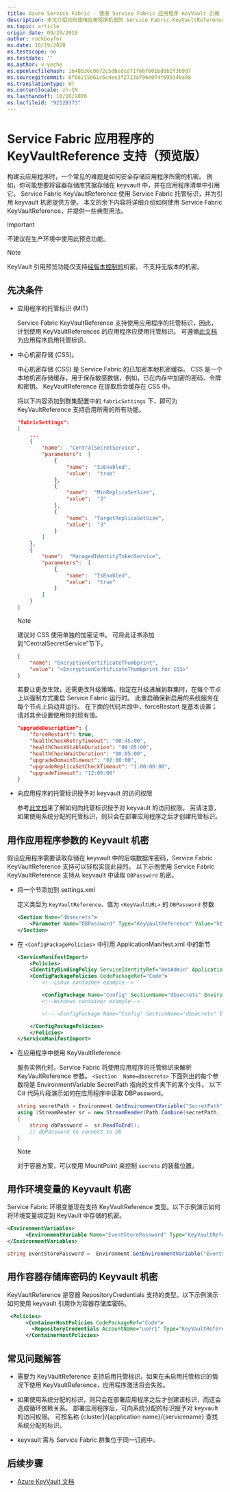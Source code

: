 ```yaml
---
title: Azure Service Fabric - 使用 Service Fabric 应用程序 KeyVault 引用
description: 本文介绍如何使用应用程序机密的 Service Fabric KeyVaultReference 支持。
ms.topic: article
origin.date: 09/20/2019
author: rockboyfor
ms.date: 10/19/2020
ms.testscope: no
ms.testdate: ''
ms.author: v-yeche
ms.openlocfilehash: 1640536c0672c5dbcdcd71f66f601bd0b2f3b9d7
ms.sourcegitcommit: 6f66215d61c6c4ee3f2713a796e074f69934ba98
ms.translationtype: HT
ms.contentlocale: zh-CN
ms.lasthandoff: 10/16/2020
ms.locfileid: "92128373"
---
```

# <a name="keyvaultreference-support-for-service-fabric-applications-preview"></a>Service Fabric 应用程序的 KeyVaultReference 支持（预览版）

构建云应用程序时，一个常见的难题是如何安全存储应用程序所需的机密。 例如，你可能想要将容器存储库凭据存储在 keyvault 中，并在应用程序清单中引用它。 Service Fabric KeyVaultReference 使用 Service Fabric 托管标识，并为引用 keyvault 机密提供方便。 本文的余下内容将详细介绍如何使用 Service Fabric KeyVaultReference，并提供一些典型用法。

> [!IMPORTANT]
> 不建议在生产环境中使用此预览功能。

> [!NOTE]
> KeyVault 引用预览功能仅支持[经版本控制的](/key-vault/general/about-keys-secrets-certificates#objects-identifiers-and-versioning)机密。 不支持无版本的机密。

## <a name="prerequisites"></a>先决条件

- 应用程序的托管标识 (MIT)

    Service Fabric KeyVaultReference 支持使用应用程序的托管标识，因此，计划使用 KeyVaultReferences 的应用程序应使用托管标识。 可遵循[此文档](concepts-managed-identity.md)为应用程序启用托管标识。

- 中心机密存储 (CSS)。

    中心机密存储 (CSS) 是 Service Fabric 的已加密本地机密缓存。 CSS 是一个本地机密存储缓存，用于保存敏感数据，例如，已在内存中加密的密码、令牌和密钥。 KeyVaultReference 在提取后会缓存在 CSS 中。

    将以下内容添加到群集配置中的 `fabricSettings` 下，即可为 KeyVaultReference 支持启用所需的所有功能。

    ```json
    "fabricSettings": 
    [
        ...
        {
            "name":  "CentralSecretService",
            "parameters":  [
                {
                    "name":  "IsEnabled",
                    "value":  "true"
                },
                {
                    "name":  "MinReplicaSetSize",
                    "value":  "3"
                },
                {
                    "name":  "TargetReplicaSetSize",
                    "value":  "3"
                }
            ]
        },
        {
            "name":  "ManagedIdentityTokenService",
            "parameters":  [
                {
                    "name":  "IsEnabled",
                    "value":  "true"
                }
            ]
        }
    ]
    ```

    > [!NOTE] 
    > 建议对 CSS 使用单独的加密证书。 可将此证书添加到“CentralSecretService”节下。

    ```json
    {
        "name": "EncryptionCertificateThumbprint",
        "value": "<EncryptionCertificateThumbprint for CSS>"
    }
    ```
    若要让更改生效，还需更改升级策略，指定在升级进展到群集时，在每个节点上以强制方式重启 Service Fabric 运行时。 此重启确保新启用的系统服务在每个节点上启动并运行。 在下面的代码片段中，forceRestart 是基本设置；请对其余设置使用你的现有值。
    ```json
    "upgradeDescription": {
        "forceRestart": true,
        "healthCheckRetryTimeout": "00:45:00",
        "healthCheckStableDuration": "00:05:00",
        "healthCheckWaitDuration": "00:05:00",
        "upgradeDomainTimeout": "02:00:00",
        "upgradeReplicaSetCheckTimeout": "1.00:00:00",
        "upgradeTimeout": "12:00:00"
    }
    ```
- 向应用程序的托管标识授予对 keyvault 的访问权限

    参考[此文档](how-to-grant-access-other-resources.md)来了解如何向托管标识授予对 keyvault 的访问权限。 另请注意，如果使用系统分配的托管标识，则只会在部署应用程序之后才创建托管标识。

## <a name="keyvault-secret-as-application-parameter"></a>用作应用程序参数的 Keyvault 机密
假设应用程序需要读取存储在 keyvault 中的后端数据库密码，Service Fabric KeyVaultReference 支持可以轻松实现此目的。 以下示例使用 Service Fabric KeyVaultReference 支持从 keyvault 中读取 `DBPassword` 机密。

- 将一个节添加到 settings.xml

    定义类型为 `KeyVaultReference`、值为 `<KeyVaultURL>` 的 `DBPassword` 参数

    ```xml
    <Section Name="dbsecrets">
        <Parameter Name="DBPassword" Type="KeyVaultReference" Value="https://vault200.vault.azure.cn/secrets/dbpassword/8ec042bbe0ea4356b9b171588a8a1f32"/>
    </Section>
    ```
- 在 `<ConfigPackagePolicies>` 中引用 ApplicationManifest.xml 中的新节

    ```xml
    <ServiceManifestImport>
        <Policies>
        <IdentityBindingPolicy ServiceIdentityRef="WebAdmin" ApplicationIdentityRef="ttkappuser" />
        <ConfigPackagePolicies CodePackageRef="Code">
            <!--Linux container example-->

            <ConfigPackage Name="Config" SectionName="dbsecrets" EnvironmentVariableName="SecretPath" MountPoint="/var/secrets"/>
            <!--Windows container example-->

            <!-- <ConfigPackage Name="Config" SectionName="dbsecrets" EnvironmentVariableName="SecretPath" MountPoint="C:\secrets"/> -->

        </ConfigPackagePolicies>
        </Policies>
    </ServiceManifestImport>
    ```

- 在应用程序中使用 KeyVaultReference

    服务实例化时，Service Fabric 将使用应用程序的托管标识来解析 KeyVaultReference 参数。 `<Section  Name=dbsecrets>` 下面列出的每个参数将是 EnvironmentVariable SecretPath 指向的文件夹下的某个文件。 以下 C# 代码片段演示如何在应用程序中读取 DBPassword。

    ```C#
    string secretPath = Environment.GetEnvironmentVariable("SecretPath");
    using (StreamReader sr = new StreamReader(Path.Combine(secretPath, "DBPassword"))) 
    {
        string dbPassword =  sr.ReadToEnd();
        // dbPassword to connect to DB
    }
    ```
    > [!NOTE] 
    > 对于容器方案，可以使用 MountPoint 来控制 `secrets` 的装载位置。

## <a name="keyvault-secret-as-environment-variable"></a>用作环境变量的 Keyvault 机密

Service Fabric 环境变量现在支持 KeyVaultReference 类型。以下示例演示如何将环境变量绑定到 KeyVault 中存储的机密。

```xml
<EnvironmentVariables>
      <EnvironmentVariable Name="EventStorePassword" Type="KeyVaultReference" Value="https://ttkvault.vault.azure.cn/secrets/clustercert/e225bd97e203430d809740b47736b9b8"/>
</EnvironmentVariables>
```

```C#
string eventStorePassword =  Environment.GetEnvironmentVariable("EventStorePassword");
```
## <a name="keyvault-secret-as-container-repository-password"></a>用作容器存储库密码的 Keyvault 机密
KeyVaultReference 是容器 RepositoryCredentials 支持的类型。以下示例演示如何使用 keyvault 引用作为容器存储库密码。
```xml
 <Policies>
      <ContainerHostPolicies CodePackageRef="Code">
        <RepositoryCredentials AccountName="user1" Type="KeyVaultReference" Password="https://ttkvault.vault.azure.cn/secrets/containerpwd/e225bd97e203430d809740b47736b9b8"/>
      </ContainerHostPolicies>
```
## <a name="faq"></a>常见问题解答
- 需要为 KeyVaultReference 支持启用托管标识，如果在未启用托管标识的情况下使用 KeyVaultReference，应用程序激活将会失败。

- 如果使用系统分配的标识，则只会在部署应用程序之后才创建该标识，而这会造成循环依赖关系。 部署应用程序后，可向系统分配的标识授予对 keyvault 的访问权限。 可按名称 {cluster}/{application name}/{servicename} 查找系统分配的标识。

- keyvault 需与 Service Fabric 群集位于同一订阅中。 

## <a name="next-steps"></a>后续步骤

* [Azure KeyVault 文档](../key-vault/index.yml)

<!-- Update_Description: update meta properties, wording update, update link -->